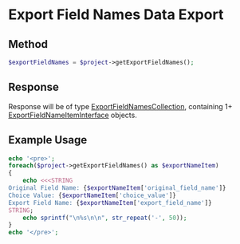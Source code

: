 # Export Field Names Data Export

## Method
```php
$exportFieldNames = $project->getExportFieldNames();
```

## Response

Response will be of type
[ExportFieldNamesCollection](../src/ExportFieldName/ExportFieldNamesCollection.php), containing
1+ [ExportFieldNameItemInterface](../src/ExportFieldName/ExportFieldNameItemInterface.php) objects.

## Example Usage

```php
echo '<pre>';
foreach($project->getExportFieldNames() as $exportNameItem)
{
    echo <<<STRING
Original Field Name: {$exportNameItem['original_field_name']}
Choice Value: {$exportNameItem['choice_value']}
Export Field Name: {$exportNameItem['export_field_name']}
STRING;
    echo sprintf("\n%s\n\n", str_repeat('-', 50));
}
echo '</pre>';
```
